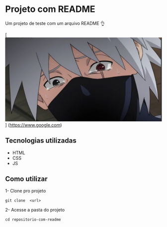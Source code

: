 # Projeto com README
Um projeto de teste com um arquivo README 👌

[<img src="kakashi.jpg" alt="imagem para teste no readme">] (https://www.google.com)

## Tecnologias utilizadas
- HTML
- CSS
- JS

## Como utilizar

1- Clone pro projeto

```
git clone  <url>
```

2- Acesse a pasta do projeto

```
cd repositorio-com-readme
```